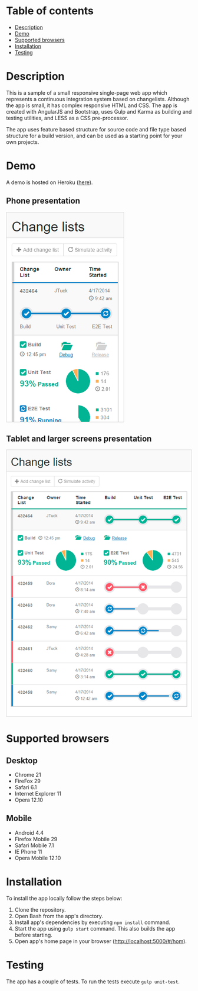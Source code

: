 # Table of contents
* [Description](#description)
* [Demo](#demo)
* [Supported browsers](#supported-browsers)
* [Installation](#installation)
* [Testing](#testing)

# Description
This is a sample of a small responsive single-page web app which represents a continuous integration system based on changelists.
Although the app is small, it has complex responsive HTML and CSS.
The app is created with AngularJS and Bootstrap, uses Gulp and Karma as building and testing utilities, and LESS as a CSS pre-processor.

The app uses feature based structure for source code and file type based structure for a build version, and can be used as a starting point for your own projects.

# Demo
A demo is hosted on Heroku ([here](https://frozen-ravine-6349.herokuapp.com/#/home)).

## Phone presentation
![Phone presentation](demo/phone.png)

## Tablet and larger screens presentation
![Tablet size](demo/tablet.png)

# Supported browsers

## Desktop
* Chrome 21
* FireFox 29
* Safari 6.1
* Internet Explorer 11
* Opera 12.10

## Mobile
* Android 4.4
* Firefox Mobile 29
* Safari Mobile 7.1
* IE Phone 11
* Opera Mobile 12.10

# Installation
To install the app locally follow the steps below:

1. Clone the repository.
2. Open Bash from the app's directory.
3. Install app's dependencies by executing `npm install` command.
4. Start the app using `gulp start` command. This also builds the app before starting.
5. Open app's home page in your browser ([http://localhost:5000/#/hom](http://localhost:5000/#/home)).

# Testing
The app has a couple of tests. To run the tests execute `gulp unit-test`.
